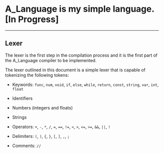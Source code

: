 # A_Language is my simple language. [In Progress]

---

## Lexer
The lexer is the first step in the compilation process and it is the first part of the A_Language compiler to be implemented.

The lexer outlined in this document is a simple lexer that is capable of tokenizing the following tokens:
- Keywords: `func`, `num`, `void`, `if`, `else`, `while`, `return`, `const`, `string`, `var`, `int`, `float`

- Identifiers
- Numbers (integers and floats)
- Strings
- Operators: `+`, `-`, `*`, `/`, `=`, `==`, `!=`, `<`, `>`, `<=`, `>=`, `&&`, `||`, `!`
- Delimiters: `(`, `)`, `{`, `}`, `[`, `]`, `,`, `;`
- Comments: `//`
